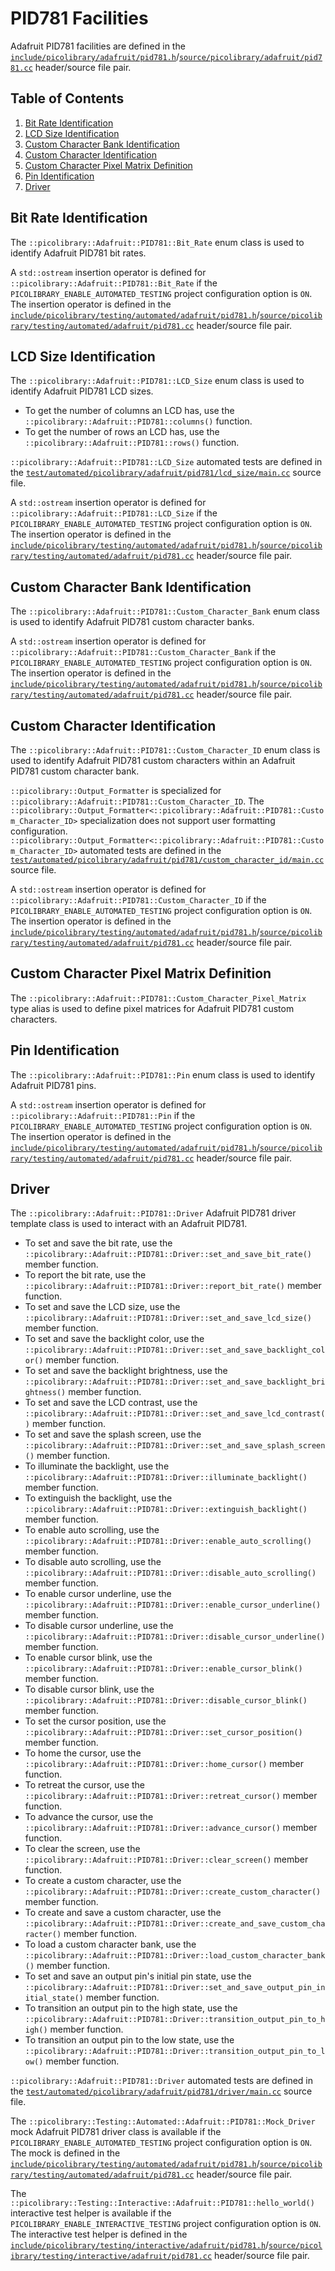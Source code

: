 # PID781 Facilities
Adafruit PID781 facilities are defined in the
[`include/picolibrary/adafruit/pid781.h`](https://github.com/apcountryman/picolibrary/blob/main/include/picolibrary/adafruit/pid781.h)/[`source/picolibrary/adafruit/pid781.cc`](https://github.com/apcountryman/picolibrary/blob/main/source/picolibrary/adafruit/pid781.cc)
header/source file pair.

## Table of Contents
1. [Bit Rate Identification](#bit-rate-identification)
1. [LCD Size Identification](#lcd-size-identification)
1. [Custom Character Bank Identification](#custom-character-bank-identification)
1. [Custom Character Identification](#custom-character-identification)
1. [Custom Character Pixel Matrix Definition](#custom-character-pixel-matrix-definition)
1. [Pin Identification](#pin-identification)
1. [Driver](#driver)

## Bit Rate Identification
The `::picolibrary::Adafruit::PID781::Bit_Rate` enum class is used to identify Adafruit
PID781 bit rates.

A `std::ostream` insertion operator is defined for
`::picolibrary::Adafruit::PID781::Bit_Rate` if the `PICOLIBRARY_ENABLE_AUTOMATED_TESTING`
project configuration option is `ON`.
The insertion operator is defined in the
[`include/picolibrary/testing/automated/adafruit/pid781.h`](https://github.com/apcountryman/picolibrary/blob/main/include/picolibrary/testing/automated/adafruit/pid781.h)/[`source/picolibrary/testing/automated/adafruit/pid781.cc`](https://github.com/apcountryman/picolibrary/blob/main/source/picolibrary/testing/automated/adafruit/pid781.cc)
header/source file pair.

## LCD Size Identification
The `::picolibrary::Adafruit::PID781::LCD_Size` enum class is used to identify Adafruit
PID781 LCD sizes.
- To get the number of columns an LCD has, use the
  `::picolibrary::Adafruit::PID781::columns()` function.
- To get the number of rows an LCD has, use the `::picolibrary::Adafruit::PID781::rows()`
  function.

`::picolibrary::Adafruit::PID781::LCD_Size` automated tests are defined in the
[`test/automated/picolibrary/adafruit/pid781/lcd_size/main.cc`](https://github.com/apcountryman/picolibrary/blob/main/test/automated/picolibrary/adafruit/pid781/lcd_size/main.cc)
source file.

A `std::ostream` insertion operator is defined for
`::picolibrary::Adafruit::PID781::LCD_Size` if the `PICOLIBRARY_ENABLE_AUTOMATED_TESTING`
project configuration option is `ON`.
The insertion operator is defined in the
[`include/picolibrary/testing/automated/adafruit/pid781.h`](https://github.com/apcountryman/picolibrary/blob/main/include/picolibrary/testing/automated/adafruit/pid781.h)/[`source/picolibrary/testing/automated/adafruit/pid781.cc`](https://github.com/apcountryman/picolibrary/blob/main/source/picolibrary/testing/automated/adafruit/pid781.cc)
header/source file pair.

## Custom Character Bank Identification
The `::picolibrary::Adafruit::PID781::Custom_Character_Bank` enum class is used to
identify Adafruit PID781 custom character banks.

A `std::ostream` insertion operator is defined for
`::picolibrary::Adafruit::PID781::Custom_Character_Bank` if the
`PICOLIBRARY_ENABLE_AUTOMATED_TESTING` project configuration option is `ON`.
The insertion operator is defined in the
[`include/picolibrary/testing/automated/adafruit/pid781.h`](https://github.com/apcountryman/picolibrary/blob/main/include/picolibrary/testing/automated/adafruit/pid781.h)/[`source/picolibrary/testing/automated/adafruit/pid781.cc`](https://github.com/apcountryman/picolibrary/blob/main/source/picolibrary/testing/automated/adafruit/pid781.cc)
header/source file pair.

## Custom Character Identification
The `::picolibrary::Adafruit::PID781::Custom_Character_ID` enum class is used to identify
Adafruit PID781 custom characters within an Adafruit PID781 custom character bank.

`::picolibrary::Output_Formatter` is specialized for
`::picolibrary::Adafruit::PID781::Custom_Character_ID`.
The
`::picolibrary::Output_Formatter<::picolibrary::Adafruit::PID781::Custom_Character_ID>`
specialization does not support user formatting configuration.
`::picolibrary::Output_Formatter<::picolibrary::Adafruit::PID781::Custom_Character_ID>`
automated tests are defined in the
[`test/automated/picolibrary/adafruit/pid781/custom_character_id/main.cc`](https://github.com/apcountryman/picolibrary/blob/main/test/automated/picolibrary/adafruit/pid781/custom_character_id/main.cc)
source file.

A `std::ostream` insertion operator is defined for
`::picolibrary::Adafruit::PID781::Custom_Character_ID` if the
`PICOLIBRARY_ENABLE_AUTOMATED_TESTING` project configuration option is `ON`.
The insertion operator is defined in the
[`include/picolibrary/testing/automated/adafruit/pid781.h`](https://github.com/apcountryman/picolibrary/blob/main/include/picolibrary/testing/automated/adafruit/pid781.h)/[`source/picolibrary/testing/automated/adafruit/pid781.cc`](https://github.com/apcountryman/picolibrary/blob/main/source/picolibrary/testing/automated/adafruit/pid781.cc)
header/source file pair.

## Custom Character Pixel Matrix Definition
The `::picolibrary::Adafruit::PID781::Custom_Character_Pixel_Matrix` type alias is used to
define pixel matrices for Adafruit PID781 custom characters.

## Pin Identification
The `::picolibrary::Adafruit::PID781::Pin` enum class is used to identify Adafruit PID781
pins.

A `std::ostream` insertion operator is defined for `::picolibrary::Adafruit::PID781::Pin`
if the `PICOLIBRARY_ENABLE_AUTOMATED_TESTING` project configuration option is `ON`.
The insertion operator is defined in the
[`include/picolibrary/testing/automated/adafruit/pid781.h`](https://github.com/apcountryman/picolibrary/blob/main/include/picolibrary/testing/automated/adafruit/pid781.h)/[`source/picolibrary/testing/automated/adafruit/pid781.cc`](https://github.com/apcountryman/picolibrary/blob/main/source/picolibrary/testing/automated/adafruit/pid781.cc)
header/source file pair.

## Driver
The `::picolibrary::Adafruit::PID781::Driver` Adafruit PID781 driver template class is
used to interact with an Adafruit PID781.
- To set and save the bit rate, use the
  `::picolibrary::Adafruit::PID781::Driver::set_and_save_bit_rate()` member function.
- To report the bit rate, use the
  `::picolibrary::Adafruit::PID781::Driver::report_bit_rate()` member function.
- To set and save the LCD size, use the
  `::picolibrary::Adafruit::PID781::Driver::set_and_save_lcd_size()` member function.
- To set and save the backlight color, use the
  `::picolibrary::Adafruit::PID781::Driver::set_and_save_backlight_color()` member
  function.
- To set and save the backlight brightness, use the
  `::picolibrary::Adafruit::PID781::Driver::set_and_save_backlight_brightness()` member
  function.
- To set and save the LCD contrast, use the
  `::picolibrary::Adafruit::PID781::Driver::set_and_save_lcd_contrast()` member function.
- To set and save the splash screen, use the
  `::picolibrary::Adafruit::PID781::Driver::set_and_save_splash_screen()` member function.
- To illuminate the backlight, use the
  `::picolibrary::Adafruit::PID781::Driver::illuminate_backlight()` member function.
- To extinguish the backlight, use the
  `::picolibrary::Adafruit::PID781::Driver::extinguish_backlight()` member function.
- To enable auto scrolling, use the
  `::picolibrary::Adafruit::PID781::Driver::enable_auto_scrolling()` member function.
- To disable auto scrolling, use the
  `::picolibrary::Adafruit::PID781::Driver::disable_auto_scrolling()` member function.
- To enable cursor underline, use the
  `::picolibrary::Adafruit::PID781::Driver::enable_cursor_underline()` member function.
- To disable cursor underline, use the
  `::picolibrary::Adafruit::PID781::Driver::disable_cursor_underline()` member function.
- To enable cursor blink, use the
  `::picolibrary::Adafruit::PID781::Driver::enable_cursor_blink()` member function.
- To disable cursor blink, use the
  `::picolibrary::Adafruit::PID781::Driver::disable_cursor_blink()` member function.
- To set the cursor position, use the
  `::picolibrary::Adafruit::PID781::Driver::set_cursor_position()` member function.
- To home the cursor, use the `::picolibrary::Adafruit::PID781::Driver::home_cursor()`
  member function.
- To retreat the cursor, use the
  `::picolibrary::Adafruit::PID781::Driver::retreat_cursor()` member function.
- To advance the cursor, use the
  `::picolibrary::Adafruit::PID781::Driver::advance_cursor()` member function.
- To clear the screen, use the `::picolibrary::Adafruit::PID781::Driver::clear_screen()`
  member function.
- To create a custom character, use the
  `::picolibrary::Adafruit::PID781::Driver::create_custom_character()` member function.
- To create and save a custom character, use the
  `::picolibrary::Adafruit::PID781::Driver::create_and_save_custom_character()` member
  function.
- To load a custom character bank, use the
  `::picolibrary::Adafruit::PID781::Driver::load_custom_character_bank()` member function.
- To set and save an output pin's initial pin state, use the
  `::picolibrary::Adafruit::PID781::Driver::set_and_save_output_pin_initial_state()`
  member function.
- To transition an output pin to the high state, use the
  `::picolibrary::Adafruit::PID781::Driver::transition_output_pin_to_high()` member
  function.
- To transition an output pin to the low state, use the
  `::picolibrary::Adafruit::PID781::Driver::transition_output_pin_to_low()` member
  function.

`::picolibrary::Adafruit::PID781::Driver` automated tests are defined in the
[`test/automated/picolibrary/adafruit/pid781/driver/main.cc`](https://github.com/apcountryman/picolibrary/blob/main/test/automated/picolibrary/adafruit/pid781/driver/main.cc)
source file.

The `::picolibrary::Testing::Automated::Adafruit::PID781::Mock_Driver` mock Adafruit
PID781 driver class is available if the `PICOLIBRARY_ENABLE_AUTOMATED_TESTING` project
configuration option is `ON`.
The mock is defined in the
[`include/picolibrary/testing/automated/adafruit/pid781.h`](https://github.com/apcountryman/picolibrary/blob/main/include/picolibrary/testing/automated/adafruit/pid781.h)/[`source/picolibrary/testing/automated/adafruit/pid781.cc`](https://github.com/apcountryman/picolibrary/blob/main/source/picolibrary/testing/automated/adafruit/pid781.cc)
header/source file pair.

The `::picolibrary::Testing::Interactive::Adafruit::PID781::hello_world()` interactive
test helper is available if the `PICOLIBRARY_ENABLE_INTERACTIVE_TESTING` project
configuration option is `ON`.
The interactive test helper is defined in the
[`include/picolibrary/testing/interactive/adafruit/pid781.h`](https://github.com/apcountryman/picolibrary/blob/main/include/picolibrary/testing/interactive/adafruit/pid781.h)/[`source/picolibrary/testing/interactive/adafruit/pid781.cc`](https://github.com/apcountryman/picolibrary/blob/main/source/picolibrary/testing/interactive/adafruit/pid781.cc)
header/source file pair.
